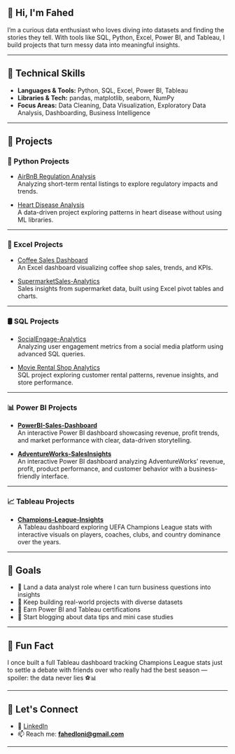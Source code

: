 ## 👋 Hi, I'm Fahed

I’m a curious data enthusiast who loves diving into datasets and finding the stories they tell. With tools like SQL, Python, Excel, Power BI, and Tableau, I build projects that turn messy data into meaningful insights.

---

## 🔧 Technical Skills

- **Languages & Tools:** Python, SQL, Excel, Power BI, Tableau  
- **Libraries & Tech:** pandas, matplotlib, seaborn, NumPy  
- **Focus Areas:** Data Cleaning, Data Visualization, Exploratory Data Analysis, Dashboarding, Business Intelligence

---

## 📂 Projects

### 🐍 Python Projects
- [AirBnB Regulation Analysis](https://github.com/F7-bit/AirBnB-Regulation-Analysis)  
  Analyzing short-term rental listings to explore regulatory impacts and trends.

- [Heart Disease Analysis](https://github.com/F7-bit/Heart-Disease-Analysis)  
  A data-driven project exploring patterns in heart disease without using ML libraries.

---

### 🧮 Excel Projects
- [Coffee Sales Dashboard](https://github.com/F7-bit/Coffee-Sales-Dashboard)  
  An Excel dashboard visualizing coffee shop sales, trends, and KPIs.

- [SupermarketSales-Analytics](https://github.com/F7-bit/SupermarketSales-Analytics)  
  Sales insights from supermarket data, built using Excel pivot tables and charts.

---

### 🛢 SQL Projects
- [SocialEngage-Analytics](https://github.com/F7-bit/SocialEngage-Analytics)  
  Analyzing user engagement metrics from a social media platform using advanced SQL queries.

- [Movie Rental Shop Analytics](https://github.com/F7-bit/Movie-Rental-Shop-Analytics)  
  SQL project exploring customer rental patterns, revenue insights, and store performance.

---

### 📊 Power BI Projects
- **[PowerBI-Sales-Dashboard](https://github.com/F7-bit/PowerBI-Sales-Dashboard)**  
  An interactive Power BI dashboard showcasing revenue, profit trends, and market performance with clear, data-driven storytelling.

- **[AdventureWorks-SalesInsights](https://github.com/F7-bit/AdventureWorks-SalesInsights)**  
  An interactive Power BI dashboard analyzing AdventureWorks’ revenue, profit, product performance, and customer behavior with a business-friendly interface.

---

### 📈 Tableau Projects
- **[Champions-League-Insights](https://github.com/F7-bit/Champions-League-Insights)**  
  A Tableau dashboard exploring UEFA Champions League stats with interactive visuals on players, coaches, clubs, and country dominance over the years.

---

## 🎯 Goals

- 📌 Land a data analyst role where I can turn business questions into insights  
- 📌 Keep building real-world projects with diverse datasets  
- 📌 Earn Power BI and Tableau certifications  
- 📌 Start blogging about data tips and mini case studies

---

## 🎉 Fun Fact

I once built a full Tableau dashboard tracking Champions League stats just to settle a debate with friends over who really had the best season — spoiler: the data never lies ⚽📊

---

## 🤝 Let's Connect
  
- 💼 [LinkedIn](https://www.linkedin.com/in/fahed7)  
- 📫 Reach me: **fahedloni@gmail.com**

---

